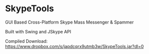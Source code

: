 # SkypeTools
GUI Based Cross-Platform Skype Mass Messenger &amp; Spammer

Built with Swing and JSkype API

Compiled Download: https://www.dropbox.com/s/japdcqrx9utmb3w/SkypeTools.jar?dl=0
